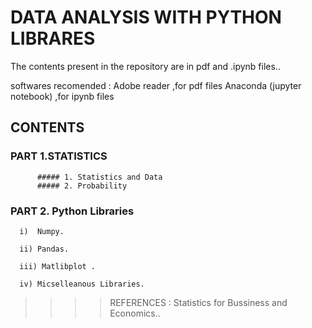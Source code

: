 #        DATA ANALYSIS WITH PYTHON LIBRARES

The contents present in the repository  are in pdf and .ipynb files.. 

softwares recomended : 
Adobe reader ,for pdf files
Anaconda (jupyter notebook)  ,for  ipynb files  



## CONTENTS
       
      
### PART 1.STATISTICS
      
          ##### 1. Statistics and Data 
          ##### 2. Probability
	
### PART 2. Python Libraries
      
      i)  Numpy.
      
      ii) Pandas.
      
      iii) Matlibplot .
      
      iv) Micselleanous Libraries.
	   










>>>>REFERENCES :  Statistics for Bussiness and Economics..

